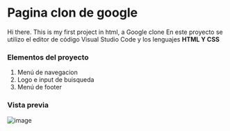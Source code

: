# Pagina clon de google
Hi there. This is my first project in html, a Google clone
En este proyecto se utilizo el editor de código Visual Studio Code y los lenguajes **HTML Y CSS** 
### Elementos del proyecto
<ol>
  <li>Menú de navegacion</li>
  <li>Logo e input de buisqueda</li>
  <li>Menú de footer</li>
</ol>

### Vista previa
![image](https://github.com/mishellCastillorb/GoogleClone/assets/147366738/d62f3122-4307-4c3e-ad3a-6d575e9f1415)


